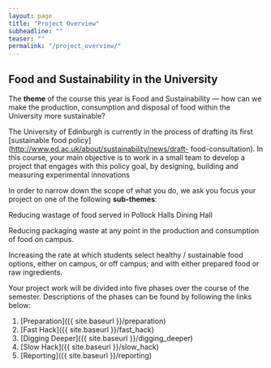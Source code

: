 ```yaml
---
layout: page
title: "Project Overview"
subheadline: ""
teaser: ""
permalink: "/project_overview/"
---
```


## Food and Sustainability in the University

The **theme** of the course this year is Food and Sustainability &mdash; how can we make the production, consumption and disposal of food within the University  more sustainable?

The University of Edinburgh is currently in the process of drafting its first
[sustainable food policy](http://www.ed.ac.uk/about/sustainability/news/draft-
food-consultation).  In this course, your main objective is to work in a small team to develop a project that engages with this policy goal, by designing, building and measuring experimental
innovations 


In order to narrow down the scope of what you do, we ask you focus your project on one of the
following **sub-themes**:

<div>
    <div class="medium-panel">
        <p>Reducing wastage of food served in Pollock Halls Dining Hall</p>
    </div>
    <div class="medium-panel">
        <p>Reducing packaging waste at any point in the production and consumption of food on campus.</p>
    </div>
    <div class="medium-panel">
        <p>Increasing the rate at which students select healthy / sustainable food options, either on campus, or off campus; and with either prepared food or raw ingredients.
            </ul>
        </p>
    </div>
</div>

Your project work will be divided into five phases over the course of the semester. Descriptions of the phases can be found by following the links below:

1. [Preparation]({{ site.baseurl }}/preparation)
2. [Fast Hack]({{ site.baseurl }}/fast_hack)
3. [Digging Deeper]({{ site.baseurl }}/digging_deeper)
4. [Slow Hack]({{ site.baseurl }}/slow_hack)
5. [Reporting]({{ site.baseurl }}/reporting)


